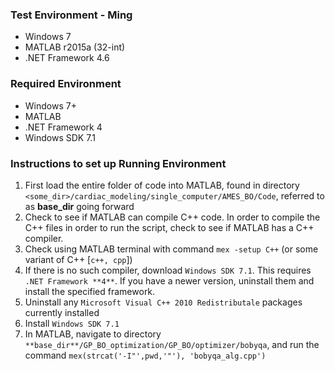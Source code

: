 ### Test Environment - Ming
* Windows 7
* MATLAB r2015a (32-int)
* .NET Framework 4.6

### Required Environment
* Windows 7+
* MATLAB
* .NET Framework 4
* Windows SDK 7.1

### Instructions to set up Running Environment
1. First load the entire folder of code into MATLAB, found in directory `<some_dir>/cardiac_modeling/single_computer/AMES_BO/Code`,
referred to as **base_dir** going forward
2. Check to see if MATLAB can compile C++ code. In order to compile the C++ files in order to run the script, check to see if MATLAB has a C++ compiler.
  1. Check using MATLAB terminal with command `mex -setup C++` (or some variant of C++ [`c++, cpp`])
  2. If there is no such compiler, download `Windows SDK 7.1`. This requires `.NET Framework **4**`. If you have a newer version,
    uninstall them and install the specified framework.
  3. Uninstall any `Microsoft Visual C++ 2010 Redistributale` packages currently installed
  4. Install `Windows SDK 7.1`
3. In MATLAB, navigate to directory `**base_dir**/GP_BO_optimization/GP_BO/optimizer/bobyqa`, 
and run the command `mex(strcat('-I"',pwd,'"'), 'bobyqa_alg.cpp')`
